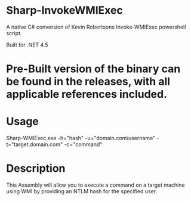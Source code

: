 # Sharp-InvokeWMIExec
A native C# conversion of Kevin Robertsons Invoke-WMIExec powershell script.

Built for .NET 4.5

# Pre-Built version of the binary can be found in the releases, with all applicable references included.

# Usage
Sharp-WMIExec.exe -h="hash" -u="domain.com\username" -t="target.domain.com" -c="command"

# Description
This Assembly will allow you to execute a command on a target machine using WMI by providing an NTLM hash for the specified user.
